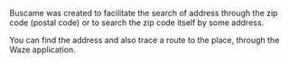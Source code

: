 Buscame was created to facilitate the search of address through the zip code (postal code) or to search the zip code itself by some address.

You can find the address and also trace a route to the place, through the Waze application.

